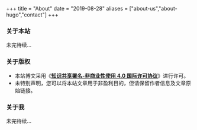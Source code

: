 +++
title = "About"
date = "2019-08-28"
aliases = ["about-us","about-hugo","contact"]
+++

### 关于本站

未完待续…

### 关于版权

* 本站博文采用《**[知识共享署名-非商业性使用 4.0 国际许可协议](https://creativecommons.org/licenses/by-nc/4.0/)**》进行许可。
* 未特别声明，您可以将本站文章用于非盈利目的，但请保留作者信息及文章原始链接。

### 关于我

未完待续…
